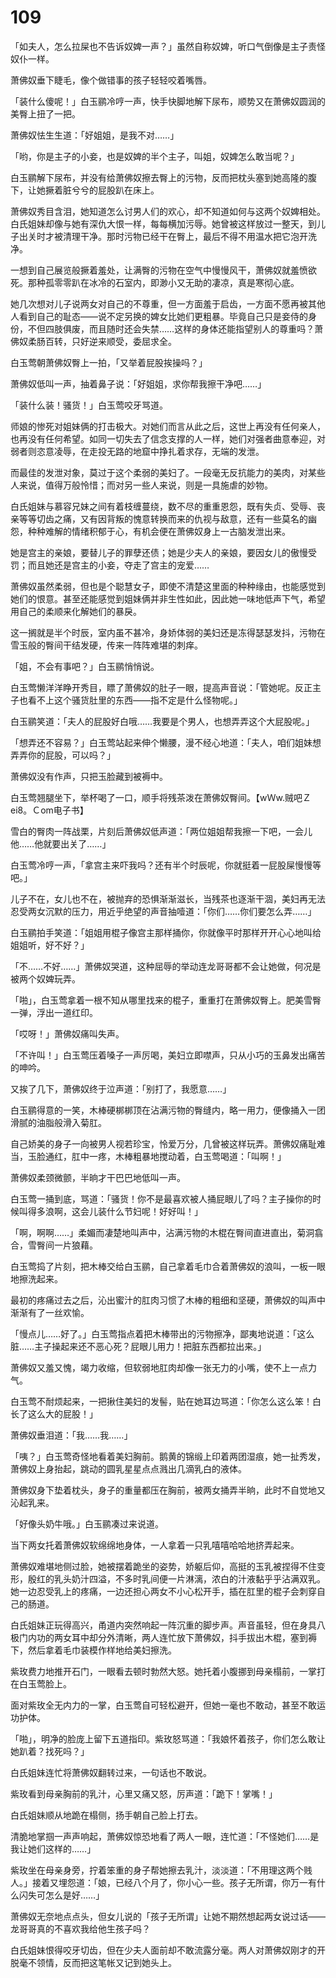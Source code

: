 # 109

「如夫人，怎么拉屎也不告诉奴婢一声？」虽然自称奴婢，听口气倒像是主子责怪奴仆一样。

萧佛奴垂下睫毛，像个做错事的孩子轻轻咬着嘴唇。

「装什么傻呢！」白玉鹂冷哼一声，快手快脚地解下尿布，顺势又在萧佛奴圆润的美臀上扭了一把。

萧佛奴怯生生道：「好姐姐，是我不对……」

「哟，你是主子的小妾，也是奴婢的半个主子，叫姐，奴婢怎么敢当呢？」

白玉鹂解下尿布，并没有给萧佛奴擦去臀上的污物，反而把枕头塞到她高隆的腹下，让她撅着脏兮兮的屁股趴在床上。

萧佛奴秀目含泪，她知道怎么讨男人们的欢心，却不知道如何与这两个奴婢相处。白氏姐妹却像与她有深仇大恨一样，每每横加污辱。她曾被这样放过一整天，到儿子出关时才被清理干净。那时污物已经干在臀上，最后不得不用温水把它泡开洗净。

一想到自己展览般撅着羞处，让满臀的污物在空气中慢慢风干，萧佛奴就羞愤欲死。那种孤零零趴在冰冷的石室内，即渺小又无助的凄凉，真是寒彻心底。

她几次想对儿子说两女对自己的不尊重，但一方面羞于启齿，一方面不愿再被其他人看到自己的耻态——说不定另换的婢女比她们更粗暴。毕竟自己只是妾侍的身份，不但四肢俱废，而且随时还会失禁……这样的身体还能指望别人的尊重吗？萧佛奴柔肠百转，只好逆来顺受，委屈求全。

白玉莺朝萧佛奴臀上一拍，「又举着屁股挨操吗？」

萧佛奴低叫一声，抽着鼻子说：「好姐姐，求你帮我擦干净吧……」

「装什么装！骚货！」白玉莺咬牙骂道。

师娘的惨死对姐妹俩的打击极大。对她们而言从此之后，这世上再没有任何亲人，也再没有任何希望。如同一切失去了信念支撑的人一样，她们对强者曲意奉迎，对弱者则恣意凌辱，在走投无路的地窟中挣扎着求存，无端的发泄。

而最佳的发泄对象，莫过于这个柔弱的美妇了。一段毫无反抗能力的美肉，对某些人来说，值得万般怜惜；而对另一些人来说，则是一具施虐的妙物。

白氏姐妹与慕容兄妹之间有着枝缠蔓绕，数不尽的重重恩怨，既有失贞、受辱、丧亲等等切齿之痛，又有因背叛的愧意转换而来的仇视与敌意，还有一些莫名的幽怨，种种难解的情绪积郁于心，有机会便在萧佛奴身上一古脑发泄出来。

她是宫主的亲娘，要替儿子的罪孽还债；她是少夫人的亲娘，要因女儿的傲慢受罚；而且她还是宫主的小妾，夺走了宫主的宠爱……

萧佛奴虽然柔弱，但也是个聪慧女子，即使不清楚这里面的种种缘由，也能感觉到她们的恨意。甚至还能感觉到姐妹俩并非生性如此，因此她一味地低声下气，希望用自己的柔顺来化解她们的暴戾。

这一搁就是半个时辰，室内虽不甚冷，身娇体弱的美妇还是冻得瑟瑟发抖，污物在雪玉般的臀间干结发硬，传来一阵阵难堪的刺痒。

「姐，不会有事吧？」白玉鹂悄悄说。

白玉莺懒洋洋睁开秀目，瞟了萧佛奴的肚子一眼，提高声音说：「管她呢。反正主子也看不上这个骚货肚里的东西——指不定是什么怪物呢。」

白玉鹂笑道：「夫人的屁股好白哦……我要是个男人，也想弄弄这个大屁股呢。」

「想弄还不容易？」白玉莺站起来伸个懒腰，漫不经心地道：「夫人，咱们姐妹想弄弄你的屁股，可以吗？」

萧佛奴没有作声，只把玉脸藏到被褥中。

白玉莺翘腿坐下，举杯喝了一口，顺手将残茶泼在萧佛奴臀间。【wＷw.贼吧Ｚei8。Ｃom电子书】

雪白的臀肉一阵战栗，片刻后萧佛奴低声道：「两位姐姐帮我擦一下吧，一会儿他……他就要出关了……」

白玉莺冷哼一声，「拿宫主来吓我吗？还有半个时辰呢，你就挺着一屁股屎慢慢等吧。」

儿子不在，女儿也不在，被抛弃的恐惧渐渐滋长，当残茶也逐渐干涸，美妇再无法忍受两女沉默的压力，用近乎绝望的声音抽噎道：「你们……你们要怎么弄……」

白玉鹂拍手笑道：「姐姐用棍子像宫主那样捅你，你就像平时那样开开心心地叫给姐姐听，好不好？」

「不……不好……」萧佛奴哭道，这种屈辱的举动连龙哥哥都不会让她做，何况是被两个奴婢玩弄。

「啪」，白玉莺拿着一根不知从哪里找来的棍子，重重打在萧佛奴臀上。肥美雪臀一弹，浮出一道红印。

「哎呀！」萧佛奴痛叫失声。

「不许叫！」白玉莺压着嗓子一声厉喝，美妇立即噤声，只从小巧的玉鼻发出痛苦的呻吟。

又挨了几下，萧佛奴终于泣声道：「别打了，我愿意……」

白玉鹂得意的一笑，木棒硬梆梆顶在沾满污物的臀缝内，略一用力，便像捅入一团滑腻的油脂般滑入菊肛。

自己娇美的身子一向被男人视若珍宝，怜爱万分，几曾被这样玩弄。萧佛奴痛耻难当，玉脸通红，肛中一疼，木棒粗暴地搅动着，白玉莺喝道：「叫啊！」

萧佛奴柔颈微颤，半晌才干巴巴地低叫一声。

白玉莺一捅到底，骂道：「骚货！你不是最喜欢被人捅屁眼儿了吗？主子操你的时候叫得多浪啊，这会儿装什么节妇呢！好好叫！」

「啊，啊啊……」柔媚而凄楚地叫声中，沾满污物的木棍在臀间直进直出，菊洞翕合，雪臀间一片狼藉。

白玉莺捣了片刻，把木棒交给白玉鹂，自己拿着毛巾合着萧佛奴的浪叫，一板一眼地擦洗起来。

最初的疼痛过去之后，沁出蜜汁的肛肉习惯了木棒的粗细和坚硬，萧佛奴的叫声中渐渐有了一丝欢愉。

「慢点儿……好了。」白玉莺指点着把木棒带出的污物擦净，鄙夷地说道：「这么脏……主子操起来还不恶心死？屁眼儿用力！把脏东西都拉出来。」

萧佛奴又羞又愧，竭力收缩，但软弱地肛肉却像一张无力的小嘴，使不上一点力气。

白玉莺不耐烦起来，一把揪住美妇的发髻，贴在她耳边骂道：「你怎么这么笨！白长了这么大的屁股！」

萧佛奴垂泪道：「我……我……」

「咦？」白玉莺奇怪地看着美妇胸前。鹅黄的锦缎上印着两团湿痕，她一扯秀发，萧佛奴上身抬起，跳动的圆乳星星点点溅出几滴乳白的液体。

萧佛奴身下垫着枕头，身子的重量都压在胸前，被两女捅弄半晌，此时不自觉地又沁起乳来。

「好像头奶牛哦。」白玉鹂凑过来说道。

当下两女托着萧佛奴软绵绵地身体，一人拿着一只乳嘻嘻哈哈地挤弄起来。

萧佛奴难堪地侧过脸，她被摆着跪坐的姿势，娇躯后仰，高挺的玉乳被捏得不住变形，殷红的乳头奶汁四溢，不多时乳间便一片淋漓，浓白的汁液黏乎乎沾满双乳。她一边忍受乳上的疼痛，一边还担心两女不小心松开手，插在肛里的棍子会刺穿自己的肠道。

白氏姐妹正玩得高兴，甬道内突然响起一阵沉重的脚步声。声音虽轻，但在身具八极门内功的两女耳中却分外清晰，两人连忙放下萧佛奴，抖手拔出木棍，塞到褥下，然后拿着毛巾装模作样地给美妇擦洗。

紫玫费力地推开石门，一眼看去顿时勃然大怒。她托着小腹挪到母亲榻前，一掌打在白玉莺脸上。

面对紫玫全无内力的一掌，白玉莺自可轻松避开，但她一毫也不敢动，甚至不敢运功护体。

「啪」，明净的脸庞上留下五道指印。紫玫怒骂道：「我娘怀着孩子，你们怎么敢让她趴着？找死吗？」

白氏姐妹连忙将萧佛奴翻转过来，一句话也不敢说。

紫玫看到母亲胸前的乳汁，心里又痛又怒，厉声道：「跪下！掌嘴！」

白氏姐妹顺从地跪在榻侧，扬手朝自己脸上打去。

清脆地掌掴一声声响起，萧佛奴惊恐地看了两人一眼，连忙道：「不怪她们……是我让她们这样的……」

紫玫坐在母亲身旁，拧着笨重的身子帮她擦去乳汁，淡淡道：「不用理这两个贱人。」接着又埋怨道：「娘，已经八个月了，你小心一些。孩子无所谓，你万一有什么闪失可怎么是好……」

萧佛奴无奈地点点头，但女儿说的「孩子无所谓」让她不期然想起两女说过话——龙哥哥真的不喜欢我给他生孩子吗？

白氏姐妹恨得咬牙切齿，但在少夫人面前却不敢流露分毫。两人对萧佛奴刚才的开脱毫不领情，反而把这笔帐又记到她头上。
